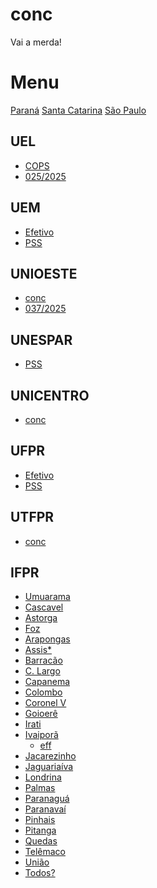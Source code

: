 # conc
Vai a merda!

# Menu
[Paraná](https://github.com/rafauem/conc/#UEL)
[Santa Catarina]()
[São Paulo]()

## UEL
- [COPS](https://www.cops.uel.br/)
- [025/2025](https://www.cops.uel.br/v2/Selecao/DetalharSelecao/Selecao/367) 

## UEM
- [Efetivo](https://prh.uem.br/res/concurso-publico-docente-novo)
- [PSS](https://prh.uem.br/res/em-andamento-docentes)

## UNIOESTE
- [conc](https://concursos.unioeste.br/)
- [037/2025](https://concursos.unioeste.br/concursos/publicacoes/UNIVERSIDADE+ESTADUAL+DO+OESTE+DO+PARAN%C3%81+-++UNIOESTE/108)

## UNESPAR
- [PSS](https://progesp.unespar.edu.br/menu-principal/concursos-publicos)

## UNICENTRO
- [conc](https://www2.unicentro.br/concursos/)

## UFPR
- [Efetivo](https://progepe.ufpr.br/a/concursos/docente/concursos_publicos/concursos.html)
- [PSS](https://progepe.ufpr.br/a/concursos/docente/concursos_publicos/testes_seletivos.html)

## UTFPR
- [conc](https://www.utfpr.edu.br/editais/concursos)

## IFPR
- [Umuarama](https://ifpr.edu.br/umuarama/concursos/professor-substituto/)
- [Cascavel](https://ifpr.edu.br/cascavel/pss-4/)
- [Astorga](https://ifpr.edu.br/astorga/menu-principal/concursos-e-processos-seletivos/)
- [Foz](https://ifpr.edu.br/foz-do-iguacu/pss-professor-substituto/)
- [Arapongas](https://ifpr.edu.br/arapongas/institucional/processos-seletivos/)
- [Assis*](https://ifpr.edu.br/assis-chateaubriand/menu-institucional/gt-pessoas/editais/concursos/)
- [Barracão](https://ifpr.edu.br/barracao/institucional/docinstitucional/concursos-e-processos-seletivos/)
- [C. Largo](https://ifpr.edu.br/campo-largo/concursos-processos-seletivos/pss-professor-substituto/)
- [Capanema](https://ifpr.edu.br/capanema/docinstitucional/editais/)
- [Colombo](https://ifpr.edu.br/colombo/editais-e-portarias/)
- [Coronel V](https://ifpr.edu.br/coronel-vivida/documentos-institucionais/editais/)
- [Goioerê](https://ifpr.edu.br/goioere/docinstitucional/processo-seletivo-pss-professor-substituto/)
- [Irati](https://ifpr.edu.br/irati/documentos-institucionais/editais/)
- [Ivaiporã](https://ifpr.edu.br/trabalhe-no-ifpr/processo-seletivo-simplificado/professor-substituto/)
    - [eff](https://ifpr.edu.br/trabalhe-no-ifpr/concursos-publicos/concursos-publicos-docentes/)
- [Jacarezinho]()
- [Jaguariaíva]()
- [Londrina]()
- [Palmas]()
- [Paranaguá]()
- [Paranavaí]()
- [Pinhais]()
- [Pitanga]()
- [Quedas]()
- [Telêmaco]()
- [União]()
- [Todos?](https://ifpr.edu.br/trabalhe-no-ifpr/processo-seletivo-simplificado/professor-substituto/professor-substituto-2025/)

